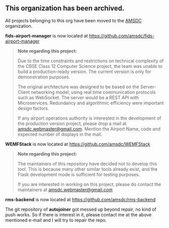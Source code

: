 ## This organization has been archived.

All projects belonging to this org have been moved to the [AMSDC](https://github.com/amsdc) organization.

**fids-airport-manager** is now located at https://github.com/amsdc/fids-airport-manager
> **Note regarding this project:**
> 
> Due to the time constraints and restrictions on technical complexity of the CBSE Class 12 Computer Science project, the team was unable to build a production-ready version. The current version is only for demonstration purposes.
>
> The original architecture was designed to be based on the Server-Client networking model, using real time communication protocols such as WebSocket. The server would be a REST API with Microservices. Redundancy and algorithmic efficiency were important design factors.
>
> If any airport operations authority is interested in the development of the production version project, please drop a mail at amsdc.webmaster@gmail.com. Mention the Airport Name, code and expected number of displays in the mail.



**WEMFStack** is now located at https://github.com/amsdc/WEMFStack
> **Note regarding this project:**
>
> The maintainers of this repository have decided not to develop this tool. This is because many other similar tools already exist, and the Flask development mode is sufficient for testing purposes.
> 
> If you are interested in working on this project, please do contact the maintainers at amsdc.webmaster@gmail.com

**rms-backend** is now located at https://github.com/amsdc/rms-backend

The git repository of **autojoiner** got messed up beyond repair, no kind of push works. So if there is interest in it, please contact me at the above mentioned e-mail and I will try to repair the repo.
<!--

**Here are some ideas to get you started:**

🙋‍♀️ A short introduction - what is your organization all about?
🌈 Contribution guidelines - how can the community get involved?
👩‍💻 Useful resources - where can the community find your docs? Is there anything else the community should know?
🍿 Fun facts - what does your team eat for breakfast?
🧙 Remember, you can do mighty things with the power of [Markdown](https://docs.github.com/github/writing-on-github/getting-started-with-writing-and-formatting-on-github/basic-writing-and-formatting-syntax)
-->
